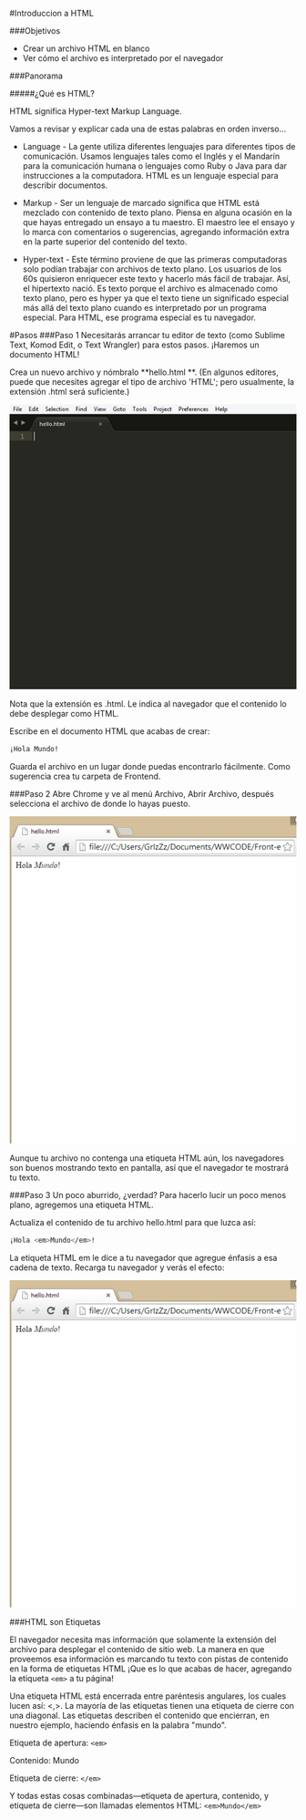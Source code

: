 #Introduccion a HTML

###Objetivos

* Crear un archivo HTML en blanco
* Ver cómo el archivo es interpretado por el navegador

###Panorama

#####¿Qué es HTML?

 
HTML significa Hyper-text Markup Language.

Vamos a revisar y explicar cada una de estas palabras en orden inverso...

* Language - La gente utiliza diferentes lenguajes para diferentes tipos de comunicación. Usamos lenguajes tales como el Inglés y el Mandarín para la comunicación humana o lenguajes como Ruby o Java para dar instrucciones a la computadora. HTML es un lenguaje especial para describir documentos.

* Markup - Ser un lenguaje de marcado significa que HTML está mezclado con contenido de texto plano. Piensa en alguna ocasión en la que hayas entregado un ensayo a tu maestro. El maestro lee el ensayo y lo marca con comentarios o sugerencias, agregando información extra en la parte superior del contenido del texto.

* Hyper-text - Este término proviene de que las primeras computadoras solo podían trabajar con archivos de texto plano. Los usuarios de los 60s quisieron enriquecer este texto y hacerlo más fácil de trabajar. Así, el hipertexto nació. Es texto porque el archivo es almacenado como texto plano, pero es hyper ya que el texto tiene un significado especial más allá del texto plano cuando es interpretado por un programa especial. Para HTML, ese programa especial es tu navegador.

#Pasos
###Paso 1
Necesitarás arrancar tu editor de texto (como Sublime Text, Komod Edit, o Text Wrangler) para estos pasos. ¡Haremos un documento HTML!

Crea un nuevo archivo y nómbralo **hello.html **. (En algunos editores, puede que necesites agregar el tipo de archivo 'HTML'; pero usualmente, la extensión .html será suficiente.)

![alt tag](https://github.com/WWCodeMID/Frontend/blob/master/img/hello.PNG)

Nota que la extensión es .html. Le indica al navegador que el contenido lo debe desplegar como HTML.

Escribe en el documento HTML que acabas de crear:

```sh
¡Hola Mundo!
```
Guarda el archivo en un lugar donde puedas encontrarlo fácilmente. Como sugerencia crea tu carpeta de Frontend.

###Paso 2
Abre Chrome y ve al menú Archivo, Abrir Archivo, después selecciona el archivo de donde lo hayas puesto.

![alt tag](https://github.com/WWCodeMID/Frontend/blob/master/img/helloWorld.PNG)

Aunque tu archivo no contenga una etiqueta HTML aún, los navegadores son buenos mostrando texto en pantalla, así que el navegador te mostrará tu texto.

###Paso 3
Un poco aburrido, ¿verdad? Para hacerlo lucir un poco menos plano, agregemos una etiqueta HTML. 

Actualiza el contenido de tu archivo hello.html para que luzca así:
```sh
¡Hola <em>Mundo</em>!
```

La etiqueta HTML em le dice a tu navegador que agregue énfasis a esa cadena de texto. Recarga tu navegador y verás el efecto:

![alt tag](https://github.com/WWCodeMID/Frontend/blob/master/img/helloWorld.PNG)

###HTML son Etiquetas

El navegador necesita mas información que solamente la extensión del archivo para desplegar el contenido de sitio web. La manera en que proveemos esa información es marcando tu texto con pistas de contenido en la forma de etiquetas HTML ¡Que es lo que acabas de hacer, agregando la etiqueta ```<em>``` a tu página!

Una etiqueta HTML está encerrada entre paréntesis angulares, los cuales lucen así: <,>. La mayoría de las etiquetas tienen una etiqueta de cierre con una diagonal. Las etiquetas describen el contenido que encierran, en nuestro ejemplo, haciendo énfasis en la palabra "mundo".

Etiqueta de apertura: ```<em>```

Contenido: Mundo

Etiqueta de cierre: ```</em>```

Y todas estas cosas combinadas—etiqueta de apertura, contenido, y etiqueta de cierre—son llamadas elementos HTML: ```<em>Mundo</em>```








